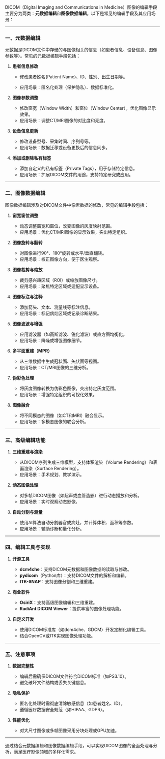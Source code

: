 DICOM（Digital Imaging and Communications in Medicine）图像的编辑手段主要分为两类：**元数据编辑**和**图像数据编辑**。以下是常见的编辑手段及其应用场景：

---

### 一、元数据编辑
元数据是DICOM文件中存储的与图像相关的信息（如患者信息、设备信息、图像参数等）。常见的元数据编辑手段包括：

1. **患者信息修改**
    - 修改患者姓名(Patient Name)、ID、性别、出生日期等。
   
    - 应用场景：匿名化处理（保护隐私）、数据标准化。

2. **图像参数调整**
    - 修改窗宽（Window Width）和窗位（Window Center），优化图像显示效果。
    - 应用场景：调整CT/MRI图像的对比度和亮度。

3. **设备信息更新**
    - 修改设备型号、采集时间、序列号等。
    - 应用场景：数据迁移或设备更换后的信息同步。

4. **添加或删除私有标签**
    - 添加自定义的私有标签（Private Tags），用于存储特定信息。
    - 应用场景：扩展DICOM文件的用途，支持特定研究或应用。

---

### 二、图像数据编辑
图像数据编辑涉及对DICOM文件中像素数据的修改，常见的编辑手段包括：

1. **窗宽窗位调整**
    - 动态调整窗宽和窗位，改变图像的灰度映射范围。
    - 应用场景：优化CT/MRI图像的显示效果，突出特定组织。

2. **图像旋转与翻转**
    - 对图像进行90°、180°旋转或水平/垂直翻转。
    - 应用场景：校正图像方向，便于医生观察。

3. **图像裁剪与缩放**
    - 裁剪感兴趣区域（ROI）或缩放图像尺寸。
    - 应用场景：聚焦特定区域或适配显示设备。

4. **图像标注与注释**
    - 添加箭头、文本、测量线等标注信息。
    - 应用场景：标记病灶区域或记录诊断结果。

5. **图像滤波与增强**
    - 应用滤波器（如高斯滤波、锐化滤波）或直方图均衡化。
    - 应用场景：降噪或增强图像细节。

6. **多平面重建（MPR）**
    - 从三维数据中生成冠状面、矢状面等视图。
    - 应用场景：CT/MRI图像的三维分析。

7. **伪彩色处理**
    - 将灰度图像转换为伪彩色图像，突出特定灰度范围。
    - 应用场景：增强特定组织的可视化效果。

8. **图像融合**
    - 将不同模态的图像（如CT和MRI）融合显示。
    - 应用场景：多模态图像的联合分析。

---

### 三、高级编辑功能
1. **三维重建与渲染**
    - 从DICOM序列生成三维模型，支持体积渲染（Volume Rendering）和表面渲染（Surface Rendering）。
    - 应用场景：手术规划、教学演示。

2. **动态图像处理**
    - 对多帧DICOM图像（如超声或血管造影）进行动态播放和分析。
    - 应用场景：实时观察动态影像。

3. **自动分割与测量**
    - 使用AI算法自动分割器官或病灶，并计算体积、面积等参数。
    - 应用场景：辅助诊断和量化分析。

---

### 四、编辑工具与实现
1. **开源工具**
    - **dcm4che**：支持DICOM元数据和图像数据的读取与修改。
    - **pydicom**（Python库）：支持DICOM文件的解析和编辑。
    - **ITK-SNAP**：支持图像分割和三维重建。

2. **商业软件**
    - **OsiriX**：支持高级图像编辑和三维重建。
    - **RadiAnt DICOM Viewer**：提供丰富的图像处理功能。

3. **自定义开发**
    - 使用DICOM标准库（如dcm4che、GDCM）开发定制化编辑工具。
    - 结合OpenCV或ITK实现图像处理功能。

---

### 五、注意事项
1. **数据完整性**
    - 编辑后需确保DICOM文件符合DICOM标准（如PS3.10）。
    - 避免破坏文件结构或丢失关键信息。

2. **隐私保护**
    - 匿名化处理时需彻底清除敏感信息（如患者姓名、ID）。
    - 遵循医疗数据安全规范（如HIPAA、GDPR）。

3. **性能优化**
    - 对大尺寸图像或多帧图像采用分块处理或GPU加速。

---

通过结合元数据编辑和图像数据编辑手段，可以实现DICOM图像的全面处理与分析，满足医疗影像领域的多样化需求。